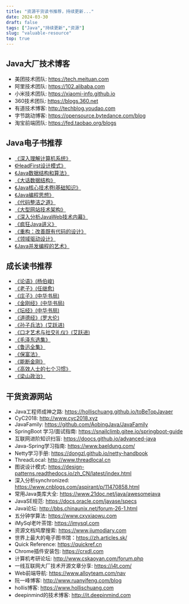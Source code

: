 ```yaml
---
title: "资源干货读书推荐，持续更新..."
date: 2024-03-30
draft: false
tags: ["Java","持续更新","资源"]
slug: "valuable-resource"
top: true
---
```


## Java大厂技术博客
- 美团技术团队: https://tech.meituan.com
- 阿里技术团队: https://102.alibaba.com
- 小米技术团队: https://xiaomi-info.github.io
- 360技术团队: https://blogs.360.net
- 有道技术博客: http://techblog.youdao.com
- 字节跳动博客: https://opensource.bytedance.com/blog
- 淘宝前端团队: https://fed.taobao.org/blogs

## Java电子书推荐
- [《深入理解计算机系统》](https://pan.baidu.com/s/1mXGLnTJqGtGeGlrePzx3fA?pwd=8888)
- [《HeadFirst设计模式》](https://pan.baidu.com/s/1mXGLnTJqGtGeGlrePzx3fA?pwd=8888)
- [《Java数据结构和算法》](https://pan.baidu.com/s/1mXGLnTJqGtGeGlrePzx3fA?pwd=8888)
- [《大话数据结构》](https://pan.baidu.com/s/1mXGLnTJqGtGeGlrePzx3fA?pwd=8888)
- [《Java核心技术卷I基础知识》](https://pan.baidu.com/s/1mXGLnTJqGtGeGlrePzx3fA?pwd=8888)
- [《Java编程思想》](https://pan.baidu.com/s/1mXGLnTJqGtGeGlrePzx3fA?pwd=8888)
- [《代码整洁之道》](https://pan.baidu.com/s/1mXGLnTJqGtGeGlrePzx3fA?pwd=8888)
- [《大型网站技术架构》](https://pan.baidu.com/s/1mXGLnTJqGtGeGlrePzx3fA?pwd=8888)
- [《深入分析JavaWeb技术内幕》](https://pan.baidu.com/s/1mXGLnTJqGtGeGlrePzx3fA?pwd=8888)
- [《疯狂Java讲义》](https://pan.baidu.com/s/1mXGLnTJqGtGeGlrePzx3fA?pwd=8888)
- [《重构：改善既有代码的设计》](https://pan.baidu.com/s/1mXGLnTJqGtGeGlrePzx3fA?pwd=8888)
- [《领域驱动设计》](https://pan.baidu.com/s/1mXGLnTJqGtGeGlrePzx3fA?pwd=8888)
- [《Java并发编程的艺术》](https://pan.baidu.com/s/1mXGLnTJqGtGeGlrePzx3fA?pwd=8888)

## 成长读书推荐
- [《论语》(杨伯峻)](https://pan.baidu.com/s/1CzWTf3mL7zmTzQC5473Hzg?pwd=8888)
- [《老子》(任继愈)](https://pan.baidu.com/s/1CzWTf3mL7zmTzQC5473Hzg?pwd=8888)
- [《庄子》(中华书局)](https://pan.baidu.com/s/1CzWTf3mL7zmTzQC5473Hzg?pwd=8888)
- [《金刚经》(中华书局)](https://pan.baidu.com/s/1CzWTf3mL7zmTzQC5473Hzg?pwd=8888)
- [《坛经》(中华书局)](https://pan.baidu.com/s/1CzWTf3mL7zmTzQC5473Hzg?pwd=8888)
- [《道德经》(罗大伦)](https://www.ximalaya.com/album/3623979)
- [《孙子兵法》(艾跃进)](https://www.bilibili.com/video/BV17s4y167id/?spm_id_from=333.337.search-card.all.click)
- [《口才艺术与社交礼仪》(艾跃进)](https://www.bilibili.com/video/BV1EN4y1F7wb/?spm_id_from=333.337.search-card.all.click)
- [《毛泽东选集》](https://www.bilibili.com/video/BV1W54y1z712/?spm_id_from=333.337.search-card.all.click)
- [《鲁迅全集》](https://ctext.org/wiki.pl?if=gb&res=134996)
- [《保富法》](https://pan.baidu.com/s/1CzWTf3mL7zmTzQC5473Hzg?pwd=8888)
- [《能断金刚》](https://book.douban.com/subject/25916679/)
- [《高效人士的七个习惯》](https://pan.baidu.com/s/1CzWTf3mL7zmTzQC5473Hzg?pwd=8888)
- [《梁山政治》](https://pan.baidu.com/s/1CzWTf3mL7zmTzQC5473Hzg?pwd=8888)

## 干货资源网站
- Java工程师成神之路: https://hollischuang.github.io/toBeTopJavaer
- CyC2018: http://www.cyc2018.xyz
- JavaFamily: https://github.com/AobingJava/JavaFamily
- SpringBoot 学习/面试指南: https://snailclimb.gitee.io/springboot-guide
- 互联网进阶知识扫盲: https://doocs.github.io/advanced-java
- Java-Spring学习指南: https://www.baeldung.com/
- Netty学习手册: https://dongzl.github.io/netty-handbook
- ThreadLocal: http://www.threadlocal.cn
- 图说设计模式: https://design-patterns.readthedocs.io/zh_CN/latest/index.html
- 深入分析synchronized: https://www.cnblogs.com/aspirant/p/11470858.html
- 常用Java类库大全: https://www.21doc.net/java/awesomejava
- JavaSE规范: https://docs.oracle.com/javase/specs
- Java论坛: http://bbs.chinaunix.net/forum-26-1.html
- 五分钟学算法: https://www.cxyxiaowu.com
- iMySql老叶茶馆: https://imysql.com
- 资源文档鸠摩搜索: https://www.jiumodiary.com
- 世界上最大的电子图书馆：https://zh.articles.sk/
- Quick Reference: https://quickref.cn
- Chrome插件安装包: https://crxdl.com
- 计算机考研论坛: http://www.cskaoyan.com/forum.php
- 一线互联网大厂技术开源文章分享: https://i4t.com/
- Web前端导航: https://www.alloyteam.com/nav
- 阮一峰博客: http://www.ruanyifeng.com/blog
- hollis博客: https://www.hollischuang.com
- deepinmind的技术博客: http://it.deepinmind.com